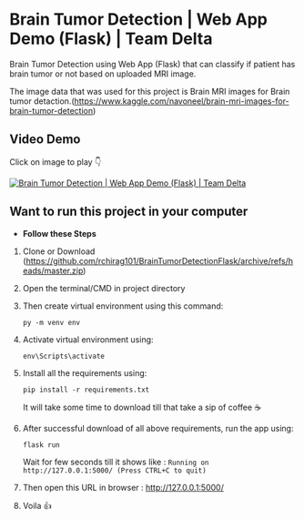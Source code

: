 # Brain Tumor Detection | Web App Demo (Flask) | Team Delta
Brain Tumor Detection using Web App (Flask) that can classify if patient has brain tumor or not based on uploaded MRI image.

The image data that was used for this project is Brain MRI images for Brain tumor detaction.(https://www.kaggle.com/navoneel/brain-mri-images-for-brain-tumor-detection)

## Video Demo
Click on image to play :point_down:

[![Brain Tumor Detection | Web App Demo (Flask) | Team Delta](https://img.youtube.com/vi/8lfO3SjmXmM/0.jpg)](https://www.youtube.com/watch?v=8lfO3SjmXmM)



## Want to run this project in your computer
- **Follow these Steps**
 1. Clone or Download (https://github.com/rchirag101/BrainTumorDetectionFlask/archive/refs/heads/master.zip)
  2. Open the terminal/CMD in project directory
  3. Then create virtual environment using this command: 
  
      ```py -m venv env```
  4. Activate virtual environment using: 
  
      ```env\Scripts\activate```
  5. Install all the requirements using: 
  
      ```pip install -r requirements.txt```
      
      It will take some time to download till that take a sip of coffee :coffee: 
      
  6. After successful download of all above requirements, run the app using:
      
      ``` flask run ```
      
      Wait for few seconds till it shows like : ```Running on http://127.0.0.1:5000/ (Press CTRL+C to quit)```
   7. Then open this URL in browser : http://127.0.0.1:5000/
   8. Voila :thumbsup:
